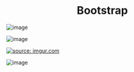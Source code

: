 <h1 align="center">Bootstrap</h1>

<!-- <p>Bootstrap é um framework web e open source para desenvolvimento de componentes de interface e front-end para sites e aplicações web usando HTML, CSS e JavaScript, baseado em modelos de design para a tipografia, melhorando a experiência do usuário em um site amigável e responsivo.</p>
<p>Como atividade do Instituto PROA, personalizei interfaces responsivas utilizando a ferramenta, além de ter como objetivo pessoal modificar cada uma delas para trazer um conteúdo interessante por site.</p>

<h2>Yokais</h2> -->

![image](https://user-images.githubusercontent.com/59957939/164299322-385a2a96-af85-444a-987d-a2b48922d93e.png)

![image](https://user-images.githubusercontent.com/59957939/169384603-5ea7cf70-5df0-4d89-be8b-94ede1e46d32.png)


<!-- <p>A primeira interface foi desenvolvida com ajuda do tutorial disponibilizado por Drew Ryan no YouTube. Nela organizei algumas informações trazidas sobre os yokais, todas retiradas do site Japão em Foco no artigo "Yokai – As Misteriosas Criaturas do Folclore Japonês", por Silvia Kawanami. Há uma breve explicação com links redirecionáveis no último campo do site, o "Agradecimento e fontes".</p>
<p>Procurei modificar partes do CSS, mas principalmente mudar as imagens utilizadas e o tema do site. Como o conteúdo principal era yokais, ilustrei alguns deles com imagens encontradas pela internet e explicações já mencionadas no parágrafo anterior. Mudei também a logo do site, além dos botões e a tradução por padrão.</p>
<p></p>


<h2>Lofi Beats</h2> -->

<a href="https://imgur.com/bNhLdei"><img src="https://i.imgur.com/bNhLdei.png" title="source: imgur.com" /></a>

![image](https://user-images.githubusercontent.com/59957939/169388774-06d7d45f-fb87-4234-85a7-eef89e4a7381.png)

<!-- 
<p>A segunda interface traz informações sobre o Lofi, gênero que ganhou força durante a pandemia. Nela podemos encontrar botões que te encaminham para a minha playlist pessoal sobre o tema, além de mais informações acerca do mesmo.</p>
<p>Ela segue o mesmo modelo de desenvolvimento da anterior, com tutoriais modificados e a execução padrão para testar os recursos fornecidos pelo Bootstrap.</p> -->
